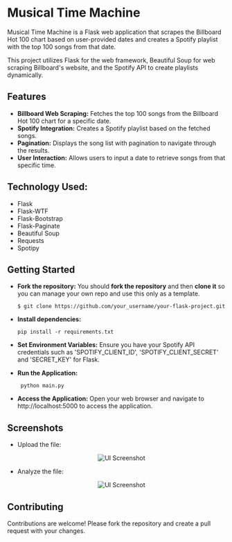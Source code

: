 # Musical Time Machine
Musical Time Machine is a Flask web application that scrapes the Billboard Hot 100 chart based on user-provided dates and creates a Spotify playlist with the top 100 songs from that date.

This project utilizes Flask for the web framework, Beautiful Soup for web scraping Billboard's website, and the Spotify API to create playlists dynamically.

## Features
- **Billboard Web Scraping:** Fetches the top 100 songs from the Billboard Hot 100 chart for a specific date.
- **Spotify Integration:** Creates a Spotify playlist based on the fetched songs.
- **Pagination:** Displays the song list with pagination to navigate through the results.
- **User Interaction:** Allows users to input a date to retrieve songs from that specific time.

## Technology Used:
 - Flask
 - Flask-WTF
 - Flask-Bootstrap
 - Flask-Paginate
 - Beautiful Soup
 - Requests
 - Spotipy

## Getting Started
  - **Fork the repository:** You should **fork the repository** and then **clone it** so you can manage your own repo and use this only as a template.
    ```
    $ git clone https://github.com/your_username/your-flask-project.git
    ```
  - **Install dependencies:**
  
    ```
    pip install -r requirements.txt
    ```
  - **Set Environment Variables:** Ensure you have your Spotify API credentials such as 'SPOTIFY_CLIENT_ID', 'SPOTIFY_CLIENT_SECRET' and 'SECRET_KEY' for Flask.
    
  - **Run the Application:**
  
      ```
       python main.py
      ```
  
  - **Access the Application:** Open your web browser and navigate to http://localhost:5000 to access the application.

## Screenshots
 - Upload the file:    
   <div align="center"><img src="top_color_1.png" alt="UI Screenshot"/></div>

 - Analyze the file:    
   <div align="center"><img src="top_color_2.png" alt="UI Screenshot"/></div>
   
## Contributing
   Contributions are welcome! Please fork the repository and create a pull request with your changes.
